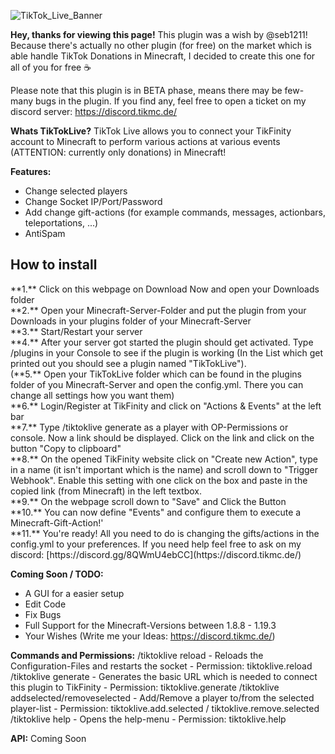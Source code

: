 ![TikTok_Live_Banner](https://user-images.githubusercontent.com/94994775/218834285-8d809227-ac19-452d-9972-d0e38e5232b6.png)

**Hey, thanks for viewing this page!** This plugin was a wish by @seb1211! Because there's actually no other plugin (for free) on the market which is able handle TikTok Donations in Minecraft, I decided to create this one for all of you for free :coffee:

Please note that this plugin is in BETA phase, means there may be few-many bugs in the plugin. If you find any, feel free to open a ticket on my discord server: https://discord.tikmc.de/

**Whats TikTokLive?**
TikTok Live allows you to connect your TikFinity account to Minecraft to perform various actions at various events (ATTENTION: currently only donations) in Minecraft!

**Features:**
- Change selected players
- Change Socket IP/Port/Password
- Add change gift-actions (for example commands, messages, actionbars, teleportations, ...)
- AntiSpam

<h2>How to install</h2>
**1.** Click on this webpage on Download Now and open your Downloads folder<br>
**2.** Open your Minecraft-Server-Folder and put the plugin from your Downloads in your plugins folder of your Minecraft-Server<br>
**3.** Start/Restart your server<br>
**4.** After your server got started the plugin should get activated. Type /plugins in your Console to see if the plugin is working (In the List which get printed out you should see a plugin named "TikTokLive").<br>
(**5.** Open your TikTokLive folder which can be found in the plugins folder of you Minecraft-Server and open the config.yml. There you can change all settings how you want them)<br>
**6.** Login/Register at TikFinity and click on "Actions & Events" at the left bar<br>
**7.** Type /tiktoklive generate as a player with OP-Permissions or console. Now a link should be displayed. Click on the link and click on the button "Copy to clipboard"<br>
**8.** On the opened TikFinity website click on "Create new Action", type in a name (it isn't important which is the name) and scroll down to "Trigger Webhook". Enable this setting with one click on the box and paste in the copied link (from Minecraft) in the left textbox.<br>
**9.** On the webpage scroll down to "Save" and Click the Button<br>
**10.** You can now define "Events" and configure them to execute a Minecraft-Gift-Action!'<br>
**11.** You're ready! All you need to do is changing the gifts/actions in the config.yml to your preferences. If you need help feel free to ask on my discord: [https://discord.gg/8QWmU4ebCC](https://discord.tikmc.de/)<br>

**Coming Soon / TODO:**
- A GUI for a easier setup
- Edit Code
- Fix Bugs
- Full Support for the Minecraft-Versions between 1.8.8 - 1.19.3
- Your Wishes (Write me your Ideas: https://discord.tikmc.de/)

**Commands and Permissions:**
/tiktoklive reload - Reloads the Configuration-Files and restarts the socket - Permission: tiktoklive.reload
/tiktoklive generate - Generates the basic URL which is needed to connect this plugin to TikFinity - Permission: tiktoklive.generate
/tiktoklive addselected/removeselected <Player> - Add/Remove a player to/from the selected player-list - Permission: tiktoklive.add.selected / tiktoklive.remove.selected
/tiktoklive help - Opens the help-menu - Permission: tiktoklive.help

**API:**
Coming Soon
